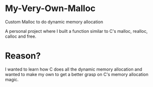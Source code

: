 # My-Very-Own-Malloc
Custom Malloc to do dynamic memory allocation


A personal project where I built a function similar to C's malloc, realloc, calloc and free. 


# Reason?

I wanted to learn how C does all the dynamic memory allocation and wanted to make my own to get a better grasp on C's memory allocation magic.

